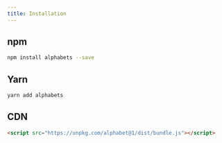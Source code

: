 ```yaml
---
title: Installation
---
```


## npm

```bash
npm install alphabets --save
```

## Yarn

```bash
yarn add alphabets
```

## CDN

```html
<script src="https://unpkg.com/alphabet@1/dist/bundle.js"></script>
```
